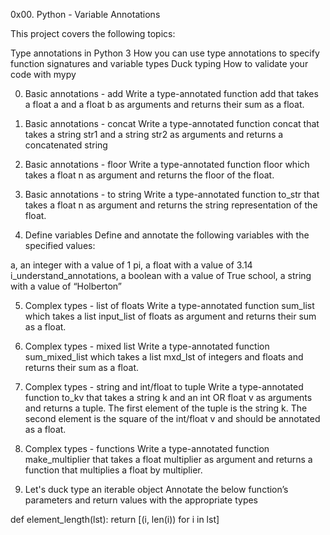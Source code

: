 0x00. Python - Variable Annotations

This project covers the following topics:

Type annotations in Python 3
How you can use type annotations to specify function signatures and variable types
Duck typing
How to validate your code with mypy

0. Basic annotations - add
Write a type-annotated function add that takes a float a and a float b as arguments and returns their sum as a float.

1. Basic annotations - concat
Write a type-annotated function concat that takes a string str1 and a string str2 as arguments and returns a concatenated string

2. Basic annotations - floor
Write a type-annotated function floor which takes a float n as argument and returns the floor of the float.

3. Basic annotations - to string
Write a type-annotated function to_str that takes a float n as argument and returns the string representation of the float.

4. Define variables
Define and annotate the following variables with the specified values:

a, an integer with a value of 1
pi, a float with a value of 3.14
i_understand_annotations, a boolean with a value of True
school, a string with a value of “Holberton”

5. Complex types - list of floats
Write a type-annotated function sum_list which takes a list input_list of floats as argument and returns their sum as a float.

6. Complex types - mixed list
Write a type-annotated function sum_mixed_list which takes a list mxd_lst of integers and floats and returns their sum as a float.

7. Complex types - string and int/float to tuple
Write a type-annotated function to_kv that takes a string k and an int OR float v as arguments and returns a tuple. The first element of the tuple is the string k. The second element is the square of the int/float v and should be annotated as a float.

8. Complex types - functions
Write a type-annotated function make_multiplier that takes a float multiplier as argument and returns a function that multiplies a float by multiplier.

9. Let's duck type an iterable object
Annotate the below function’s parameters and return values with the appropriate types

def element_length(lst):
    return [(i, len(i)) for i in lst]
